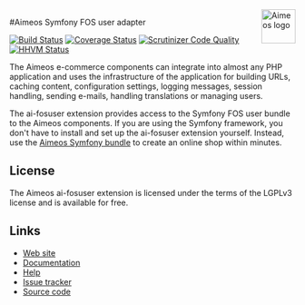 <a href="https://aimeos.org/">
    <img src="https://aimeos.org/fileadmin/template/icons/logo.png" alt="Aimeos logo" title="Aimeos" align="right" height="60" />
</a>

#Aimeos Symfony FOS user adapter

[![Build Status](https://travis-ci.org/aimeos/ai-fosuser.png?branch=master)](https://travis-ci.org/aimeos/ai-fosuser)
[![Coverage Status](https://coveralls.io/repos/aimeos/ai-fosuser/badge.svg?branch=master)](https://coveralls.io/r/aimeos/ai-fosuser?branch=master)
[![Scrutinizer Code Quality](https://scrutinizer-ci.com/g/aimeos/ai-fosuser/badges/quality-score.png?b=master)](https://scrutinizer-ci.com/g/aimeos/ai-fosuser/?branch=master)
[![HHVM Status](http://hhvm.h4cc.de/badge/aimeos/ai-fosuser.svg)](http://hhvm.h4cc.de/package/aimeos/ai-fosuser)

The Aimeos e-commerce components can integrate into almost any PHP application and uses the infrastructure of the application for building URLs, caching content, configuration settings, logging messages, session handling, sending e-mails, handling translations or managing users.

The ai-fosuser extension provides access to the Symfony FOS user bundle to the Aimeos components. If you are using the Symfony framework, you don't have to install and set up the ai-fosuser extension yourself. Instead, use the [Aimeos Symfony bundle](https://github.com/aimeos/aimeos-symfony) to create an online shop within minutes.

## License

The Aimeos ai-fosuser extension is licensed under the terms of the LGPLv3 license and is available for free.

## Links

* [Web site](https://aimeos.org/Symfony)
* [Documentation](https://aimeos.org/docs/Symfony)
* [Help](https://aimeos.org/help/symfony-bundle-f17/)
* [Issue tracker](https://github.com/aimeos/ai-fosuser/issues)
* [Source code](https://github.com/aimeos/ai-fosuser)



